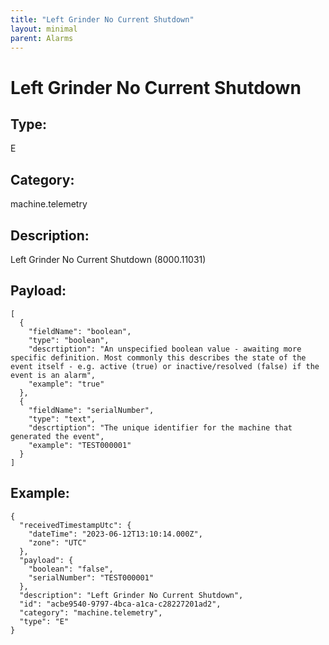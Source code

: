```yaml
---
title: "Left Grinder No Current Shutdown"
layout: minimal
parent: Alarms
---
```


# Left Grinder No Current Shutdown

## Type:

E

## Category:

machine.telemetry

## Description: 

Left Grinder No Current Shutdown (8000.11031)

## Payload:

```
[
  {
    "fieldName": "boolean",
    "type": "boolean",
    "descrtiption": "An unspecified boolean value - awaiting more specific definition. Most commonly this describes the state of the event itself - e.g. active (true) or inactive/resolved (false) if the event is an alarm",
    "example": "true"
  },
  {
    "fieldName": "serialNumber",
    "type": "text",
    "descrtiption": "The unique identifier for the machine that generated the event",
    "example": "TEST000001"
  }
]
```

## Example:

```
{
  "receivedTimestampUtc": {
    "dateTime": "2023-06-12T13:10:14.000Z",
    "zone": "UTC"
  },
  "payload": {
    "boolean": "false",
    "serialNumber": "TEST000001"
  },
  "description": "Left Grinder No Current Shutdown",
  "id": "acbe9540-9797-4bca-a1ca-c28227201ad2",
  "category": "machine.telemetry",
  "type": "E"
}
```
